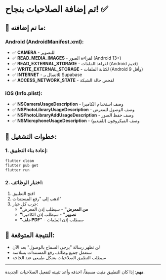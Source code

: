 # تم إضافة الصلاحيات بنجاح! ✅

## 📱 ما تم إضافته:

### Android (AndroidManifest.xml):
- ✅ **CAMERA** - للتصوير
- ✅ **READ_MEDIA_IMAGES** - لقراءة الصور (Android 13+)
- ✅ **READ_EXTERNAL_STORAGE** - لقراءة الملفات (Android قديم)
- ✅ **WRITE_EXTERNAL_STORAGE** - لكتابة الملفات (Android 9 وأقل)
- ✅ **INTERNET** - للاتصال بـ Supabase
- ✅ **ACCESS_NETWORK_STATE** - لفحص حالة الشبكة

### iOS (Info.plist):
- ✅ **NSCameraUsageDescription** - وصف استخدام الكاميرا
- ✅ **NSPhotoLibraryUsageDescription** - وصف الوصول للمعرض
- ✅ **NSPhotoLibraryAddUsageDescription** - وصف حفظ الصور
- ✅ **NSMicrophoneUsageDescription** - وصف الميكروفون (للفيديو)

## 🚀 خطوات التشغيل:

### 1. إعادة بناء التطبيق:
```bash
flutter clean
flutter pub get
flutter run
```

### 2. اختبار الوظائف:
1. افتح التطبيق
2. اذهب إلى "رفع المستندات"
3. جرب كل خيار:
   - **"من المعرض"** - سيطلب إذن المعرض
   - **"تصوير"** - سيطلب إذن الكاميرا
   - **"ملف PDF"** - سيطلب إذن الملفات

## 🎯 النتيجة المتوقعة:
- لن تظهر رسالة "يرجى السماح بالوصول" بعد الآن
- ستعمل جميع وظائف رفع المستندات بسلاسة
- سيطلب التطبيق الصلاحيات بشكل طبيعي عند الحاجة

---

**مهم**: إذا كان التطبيق مثبت مسبقاً، احذفه وأعد تثبيته لتفعيل الصلاحيات الجديدة.
